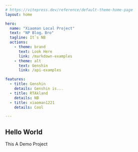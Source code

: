```yaml
---
# https://vitepress.dev/reference/default-theme-home-page
layout: home

hero:
  name: "Xiaoman Local Project"
  text: "NP Blog，Bro"
  tagline: It`s NB
  actions:
    - theme: brand
      text: Look Here
      link: /markdown-examples
    - theme: alt
      text: Genshin
      link: /api-examples

features:
  - title: Genshin
    details: Genshin is...
  - title: RTAkland
    details: NB
  - title: xiaoman1221
    details: Cool

---
```

## Hello World
This A Demo Project
